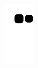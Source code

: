 ![Snake animation](https://github.com/gitmarimartins/gitmarimartins/blob/output/github-contribution-grid-snake.svg)
